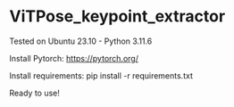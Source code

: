 # ViTPose_keypoint_extractor

 Tested on Ubuntu 23.10 - Python 3.11.6

 Install Pytorch: https://pytorch.org/

 Install requirements: pip install -r requirements.txt

 Ready to use!
